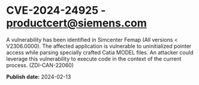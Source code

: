 # CVE-2024-24925 - productcert@siemens.com

A vulnerability has been identified in Simcenter Femap (All versions < V2306.0000). The affected application is vulnerable to uninitialized pointer access while parsing specially crafted Catia MODEL files. An attacker could leverage this vulnerability to execute code in the context of the current process. (ZDI-CAN-22060)

**Publish date:** 2024-02-13
